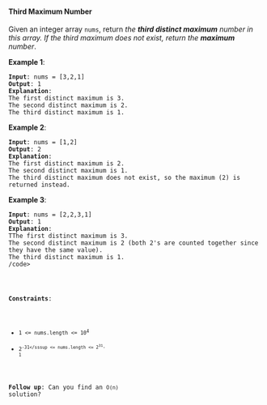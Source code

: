 #### Third Maximum Number

Given an integer array  `nums`, return  _the  **third distinct maximum**  number in this array. If the third maximum does not exist, return the  **maximum**  number_.

**Example 1**:
<pre><code><b>Input</b>: nums = [3,2,1]
<b>Output</b>: 1
<b>Explanation</b>:
The first distinct maximum is 3.
The second distinct maximum is 2.
The third distinct maximum is 1.
</code></pre>

**Example 2**:
<pre><code><b>Input</b>: nums = [1,2]
<b>Output</b>: 2
<b>Explanation</b>:
The first distinct maximum is 2.
The second distinct maximum is 1.
The third distinct maximum does not exist, so the maximum (2) is returned instead.
</code></pre>

**Example 3**:
<pre><code><b>Input</b>: nums = [2,2,3,1]
<b>Output</b>: 1
<b>Explanation</b>:
TThe first distinct maximum is 3.
The second distinct maximum is 2 (both 2's are counted together since they have the same value).
The third distinct maximum is 1.
/code></pre>

**Constraints**:
- <code>1 <= nums.length <= 10<sup>4</sup></code>
- <code>2<sup>-31</sssup <= nums.length <= 2<sup>31</sup>- 1</code>

**Follow up**: Can you find an `O(n)` solution?
